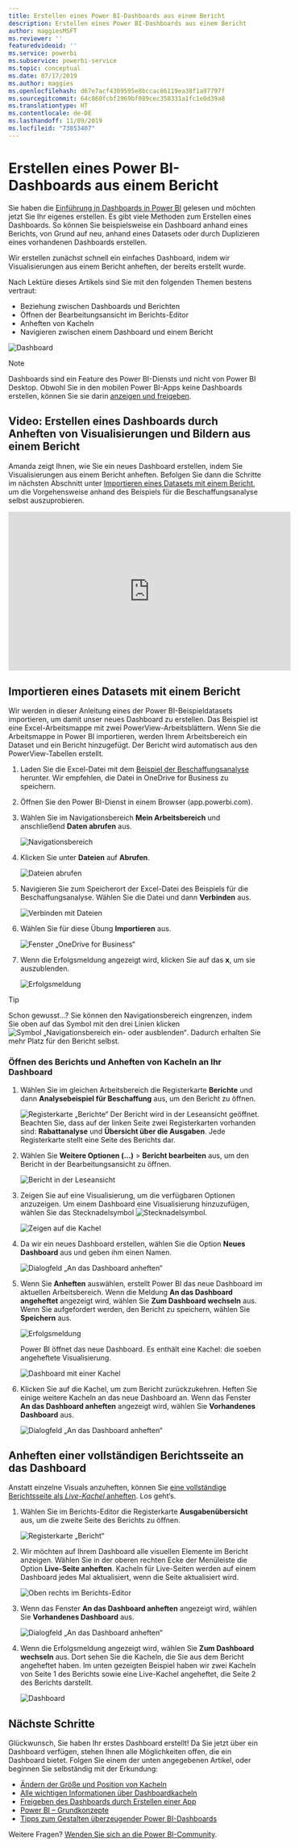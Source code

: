 ```yaml
---
title: Erstellen eines Power BI-Dashboards aus einem Bericht
description: Erstellen eines Power BI-Dashboards aus einem Bericht
author: maggiesMSFT
ms.reviewer: ''
featuredvideoid: ''
ms.service: powerbi
ms.subservice: powerbi-service
ms.topic: conceptual
ms.date: 07/17/2019
ms.author: maggies
ms.openlocfilehash: d67e7acf4309595e8bccac86119ea38f1a97797f
ms.sourcegitcommit: 64c860fcbf2969bf089cec358331a1fc1e0d39a8
ms.translationtype: HT
ms.contentlocale: de-DE
ms.lasthandoff: 11/09/2019
ms.locfileid: "73853407"
---
```

# <a name="create-a-power-bi-dashboard-from-a-report"></a>Erstellen eines Power BI-Dashboards aus einem Bericht
Sie haben die [Einführung in Dashboards in Power BI](service-dashboards.md) gelesen und möchten jetzt Sie Ihr eigenes erstellen. Es gibt viele Methoden zum Erstellen eines Dashboards. So können Sie beispielsweise ein Dashboard anhand eines Berichts, von Grund auf neu, anhand eines Datasets oder durch Duplizieren eines vorhandenen Dashboards erstellen.  

Wir erstellen zunächst schnell ein einfaches Dashboard, indem wir Visualisierungen aus einem Bericht anheften, der bereits erstellt wurde. 

Nach Lektüre dieses Artikels sind Sie mit den folgenden Themen bestens vertraut:
- Beziehung zwischen Dashboards und Berichten
- Öffnen der Bearbeitungsansicht im Berichts-Editor
- Anheften von Kacheln 
- Navigieren zwischen einem Dashboard und einem Bericht 
 
![Dashboard](media/service-dashboard-create/power-bi-completed-dashboard-small.png)

> [!NOTE] 
> Dashboards sind ein Feature des Power BI-Diensts und nicht von Power BI Desktop. Obwohl Sie in den mobilen Power BI-Apps keine Dashboards erstellen, können Sie sie darin [anzeigen und freigeben](consumer/mobile/mobile-apps-view-dashboard.md).
>
> 

## <a name="video-create-a-dashboard-by-pinning-visuals-and-images-from-a-report"></a>Video: Erstellen eines Dashboards durch Anheften von Visualisierungen und Bildern aus einem Bericht
Amanda zeigt Ihnen, wie Sie ein neues Dashboard erstellen, indem Sie Visualisierungen aus einem Bericht anheften. Befolgen Sie dann die Schritte im nächsten Abschnitt unter [Importieren eines Datasets mit einem Bericht](#import-a-dataset-with-a-report), um die Vorgehensweise anhand des Beispiels für die Beschaffungsanalyse selbst auszuprobieren.
    

<iframe width="560" height="315" src="https://www.youtube.com/embed/lJKgWnvl6bQ" frameborder="0" allowfullscreen></iframe>

## <a name="import-a-dataset-with-a-report"></a>Importieren eines Datasets mit einem Bericht
Wir werden in dieser Anleitung eines der Power BI-Beispieldatasets importieren, um damit unser neues Dashboard zu erstellen. Das Beispiel ist eine Excel-Arbeitsmappe mit zwei PowerView-Arbeitsblättern. Wenn Sie die Arbeitsmappe in Power BI importieren, werden Ihrem Arbeitsbereich ein Dataset und ein Bericht hinzugefügt. Der Bericht wird automatisch aus den PowerView-Tabellen erstellt.

1. Laden Sie die Excel-Datei mit dem [Beispiel der Beschaffungsanalyse](https://go.microsoft.com/fwlink/?LinkId=529784) herunter. Wir empfehlen, die Datei in OneDrive for Business zu speichern.
2. Öffnen Sie den Power BI-Dienst in einem Browser (app.powerbi.com).
3. Wählen Sie im Navigationsbereich **Mein Arbeitsbereich** und anschließend **Daten abrufen** aus.

    ![Navigationsbereich](media/service-dashboard-create/power-bi-get-data-new-look.png)
5. Klicken Sie unter **Dateien** auf **Abrufen**.

   ![Dateien abrufen](media/service-dashboard-create/power-bi-select-files.png)
6. Navigieren Sie zum Speicherort der Excel-Datei des Beispiels für die Beschaffungsanalyse. Wählen Sie die Datei und dann **Verbinden** aus.

   ![Verbinden mit Dateien](media/service-dashboard-create/power-bi-connectnew.png)
7. Wählen Sie für diese Übung **Importieren** aus.

    ![Fenster „OneDrive for Business“](media/service-dashboard-create/power-bi-import.png)
8. Wenn die Erfolgsmeldung angezeigt wird, klicken Sie auf das **x**, um sie auszublenden.

   ![Erfolgsmeldung](media/service-dashboard-create/power-bi-view-datasetnew.png)

> [!TIP]
> Schon gewusst...? Sie können den Navigationsbereich eingrenzen, indem Sie oben auf das Symbol mit den drei Linien klicken ![Symbol „Navigationsbereich ein- oder ausblenden“](media/service-dashboard-create/power-bi-new-look-hide-nav-pane.png). Dadurch erhalten Sie mehr Platz für den Bericht selbst.

### <a name="open-the-report-and-pin-tiles-to-your-dashboard"></a>Öffnen des Berichts und Anheften von Kacheln an Ihr Dashboard
1. Wählen Sie im gleichen Arbeitsbereich die Registerkarte **Berichte** und dann **Analysebeispiel für Beschaffung** aus, um den Bericht zu öffnen.

    ![Registerkarte „Berichte“](media/service-dashboard-create/power-bi-reports.png) Der Bericht wird in der Leseansicht geöffnet. Beachten Sie, dass auf der linken Seite zwei Registerkarten vorhanden sind: **Rabattanalyse** und **Übersicht über die Ausgaben**. Jede Registerkarte stellt eine Seite des Berichts dar.

2. Wählen Sie **Weitere Optionen (...)**  > **Bericht bearbeiten** aus, um den Bericht in der Bearbeitungsansicht zu öffnen.

    ![Bericht in der Leseansicht](media/service-dashboard-create/power-bi-reading-view.png)
3. Zeigen Sie auf eine Visualisierung, um die verfügbaren Optionen anzuzeigen. Um einem Dashboard eine Visualisierung hinzuzufügen, wählen Sie das Stecknadelsymbol ![Stecknadelsymbol](media/service-dashboard-create/power-bi-pin-icon.png).

    ![Zeigen auf die Kachel](media/service-dashboard-create/power-bi-hover.png)
4. Da wir ein neues Dashboard erstellen, wählen Sie die Option **Neues Dashboard** aus und geben ihm einen Namen.

    ![Dialogfeld „An das Dashboard anheften“](media/service-dashboard-create/power-bi-pin-tile.png)
5. Wenn Sie **Anheften** auswählen, erstellt Power BI das neue Dashboard im aktuellen Arbeitsbereich. Wenn die Meldung **An das Dashboard angeheftet** angezeigt wird, wählen Sie **Zum Dashboard wechseln** aus. Wenn Sie aufgefordert werden, den Bericht zu speichern, wählen Sie **Speichern** aus.

    ![Erfolgsmeldung](media/service-dashboard-create/power-bi-pin-success.png)

    Power BI öffnet das neue Dashboard. Es enthält eine Kachel: die soeben angeheftete Visualisierung.

   ![Dashboard mit einer Kachel](media/service-dashboard-create/power-bi-pinned.png)
7. Klicken Sie auf die Kachel, um zum Bericht zurückzukehren. Heften Sie einige weitere Kacheln an das neue Dashboard an. Wenn das Fenster **An das Dashboard anheften** angezeigt wird, wählen Sie **Vorhandenes Dashboard** aus.  

   ![Dialogfeld „An das Dashboard anheften“](media/service-dashboard-create/power-bi-existing-dashboard.png)

## <a name="pin-an-entire-report-page-to-the-dashboard"></a>Anheften einer vollständigen Berichtsseite an das Dashboard
Anstatt einzelne Visuals anzuheften, können Sie [eine vollständige Berichtsseite als *Live-Kachel* anheften](service-dashboard-pin-live-tile-from-report.md). Los geht‘s.

1. Wählen Sie im Berichts-Editor die Registerkarte **Ausgabenübersicht** aus, um die zweite Seite des Berichts zu öffnen.

   ![Registerkarte „Bericht“](media/service-dashboard-create/power-bi-page-tab.png)

2. Wir möchten auf Ihrem Dashboard alle visuellen Elemente im Bericht anzeigen. Wählen Sie in der oberen rechten Ecke der Menüleiste die Option **Live-Seite anheften**. Kacheln für Live-Seiten werden auf einem Dashboard jedes Mal aktualisiert, wenn die Seite aktualisiert wird.

   ![Oben rechts im Berichts-Editor](media/service-dashboard-create/power-bi-pin-live.png)

3. Wenn das Fenster **An das Dashboard anheften** angezeigt wird, wählen Sie **Vorhandenes Dashboard** aus.

   ![Dialogfeld „An das Dashboard anheften“](media/service-dashboard-create/power-bi-pin-live2.png)

4. Wenn die Erfolgsmeldung angezeigt wird, wählen Sie **Zum Dashboard wechseln** aus. Dort sehen Sie die Kacheln, die Sie aus dem Bericht angeheftet haben. Im unten gezeigten Beispiel haben wir zwei Kacheln von Seite 1 des Berichts sowie eine Live-Kachel angeheftet, die Seite 2 des Berichts darstellt.

   ![Dashboard](media/service-dashboard-create/power-bi-dashboard.png)

## <a name="next-steps"></a>Nächste Schritte
Glückwunsch, Sie haben Ihr erstes Dashboard erstellt! Da Sie jetzt über ein Dashboard verfügen, stehen Ihnen alle Möglichkeiten offen, die ein Dashboard bietet. Folgen Sie einem der unten angegebenen Artikel, oder beginnen Sie selbständig mit der Erkundung: 

* [Ändern der Größe und Position von Kacheln](service-dashboard-edit-tile.md)
* [Alle wichtigen Informationen über Dashboardkacheln](service-dashboard-tiles.md)
* [Freigeben des Dashboards durch Erstellen einer App](service-create-workspaces.md)
* [Power BI – Grundkonzepte](service-basic-concepts.md)
* [Tipps zum Gestalten überzeugender Power BI-Dashboards](service-dashboards-design-tips.md)

Weitere Fragen? [Wenden Sie sich an die Power BI-Community](https://community.powerbi.com/).
